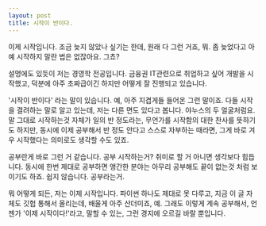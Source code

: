 ```yaml
---
layout: post
title: 시작이 반이다.
---
```


이제 시작입니다.
조금 늦지 않았나 싶기는 한데, 원래 다 그런 거죠, 뭐. 
좀 늦었다고 아예 시작하지 말란 법은 없잖아요. 그쵸?

설명에도 있듯이 저는 경영학 전공입니다.
금융권 IT관련으로 취업하고 싶어 개발을 시작했고,
덕분에 아주 초짜급이긴 하지만 어떻게 잘 진행되고 있습니다.

'시작이 반이다' 라는 말이 있습니다.
예, 아주 지겹게들 들어온 그런 말이죠.
다들 시작을 결려하는 말로 알고 있는데, 저는 다른 면도 있다고 봅니다. 야누스의 두 얼굴처럼요.
말 그대로 시작하는것 자체가 일의 반 정도라는, 무언가를 시작함의 대한 찬사를 뜻하기도 하지만,
동시에 이제 공부해서 반 정도 안다고 스스로 자부하는 때라면, 그게 바로 겨우 시작했다는 의미로도 생각할 수도 있죠.

공부란게 바로 그런 거 같습니다. 
공부 시작하는거? 취미로 할 거 아니면 생각보다 힘듭니다.
동시에 한번 제대로 공부하면 앵간한 분야는 아무리 공부해도 끝이 없는것 처럼 보이기도 하죠.
쉽지 않습니다. 공부라는거.

뭐 어떻게 되든, 저는 이제 시작입니다.
파이썬 하나도 제대로 못 다루고, 지금 이 글 자체도 깃헙 통해서 올리는데, 배울게 아주 산더미죠, 예.
그래도 이렇게 계속 공부해서, 언젠가 '이제 시작이다!'라고, 말할 수 있는,
그런 경지에 오르길 바랄 뿐입니다.
